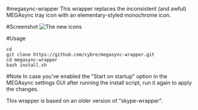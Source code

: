#megasync-wrapper
This wrapper replaces the inconsistent (and awful) MEGAsync tray icon with an elementary-styled monochrome icon.

#Screenshot
![The new icons](d)

#Usage

    cd
    git clone https://github.com/cybre/megasync-wrapper.git
    cd megasync-wrapper
    bash install.sh

#Note
In case you've enabled the "Start on startup" option in the MEGAsync settings GUI after running the install script, run it again to apply the changes.

This wrapper is based on an older version of "skype-wrapper".
